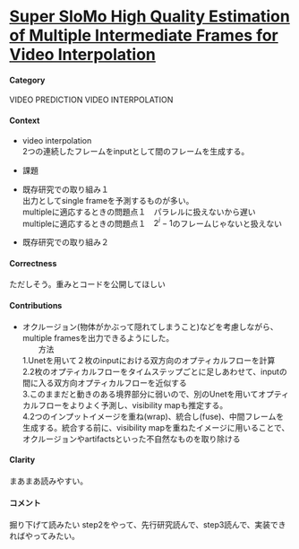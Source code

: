 # [Super SloMo High Quality Estimation of Multiple Intermediate Frames for Video Interpolation](https://arxiv.org/pdf/1712.00080.pdf)


####  Category
VIDEO PREDICTION
VIDEO INTERPOLATION

#### Context
* video interpolation  
2つの連続したフレームをinputとして間のフレームを生成する。

* 課題   

* 既存研究での取り組み１  
出力としてsingle frameを予測するものが多い。  
 multipleに適応するときの問題点１　パラレルに扱えないから遅い  
 multipleに適応するときの問題点１　$2^{i}-1$のフレームじゃないと扱えない

* 既存研究での取り組み２  

 
#### Correctness
  ただしそう。重みとコードを公開してほしい
  
#### Contributions  
* オクルージョン(物体がかぶって隠れてしまうこと)などを考慮しながら、multiple framesを出力できるようにした。  
　　方法  
    1.Unetを用いて２枚のinputにおける双方向のオプティカルフローを計算  
    2.2枚のオプティカルフローをタイムステップごとに足しあわせて、inputの間に入る双方向オプティカルフローを近似する  
    3.このままだと動きのある境界部分に弱いので、別のUnetを用いてオプティカルフローをよりよく予測し、visibility mapも推定する。  
    4.2つのインプットイメージを重ね(wrap)、統合し(fuse)、中間フレームを生成する。統合する前に、visibility mapを重ねたイメージに用いることで、オクルージョンやartifactsといった不自然なものを取り除ける
  
####  Clarity
まあまあ読みやすい。

#### コメント
掘り下げて読みたい
step2をやって、先行研究読んで、step3読んで、実装できればやってみたい。

